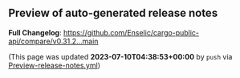 ## Preview of auto-generated release notes
<!-- Release notes generated using configuration in .github/release.yml at main -->



**Full Changelog**: https://github.com/Enselic/cargo-public-api/compare/v0.31.2...main


(This page was updated **2023-07-10T04:38:53+00:00** by `push` via [Preview-release-notes.yml](https://github.com/Enselic/cargo-public-api/actions/runs/5504114038))
